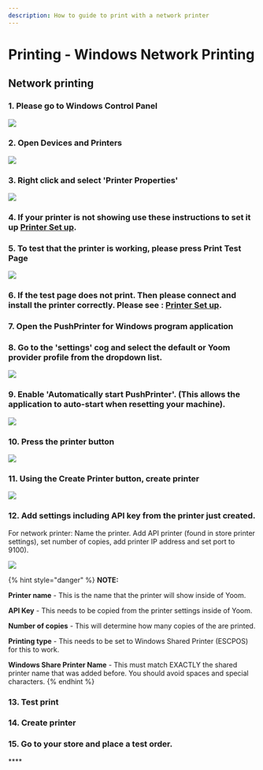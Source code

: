 ```yaml
---
description: How to guide to print with a network printer
---
```


# Printing - Windows Network Printing

## **Network printing**

### **1. Please go to Windows Control Panel**

![](../.gitbook/assets/untitled%20%281%29.png)

### **2. Open Devices and Printers**

![](../.gitbook/assets/untitled-1.png)

### 3. Right click and select 'Printer Properties'

![](../.gitbook/assets/untitled-2%20%285%29.png)

### 4. If your printer is not showing use these instructions to set it up [Printer Set up](https://www.notion.so/cloudwaitresswiki/Printing-Add-a-printer-18689e4654fe4978b20aeb82b581d81e).

### 5. To test that the printer is working, please press Print Test Page

![](../.gitbook/assets/untitled-3%20%281%29.png)

### 6. If the test page does not print. Then please connect and install the printer correctly. Please see : [Printer Set up](https://www.notion.so/cloudwaitresswiki/Printing-Add-a-printer-18689e4654fe4978b20aeb82b581d81e).

### 7. Open the PushPrinter for Windows program application

### 8. Go to the 'settings' cog and select the default or Yoom provider profile from the dropdown list.

![](../.gitbook/assets/untitled-4%20%282%29.png)

### 9. Enable 'Automatically start PushPrinter'. \(This allows the application to auto-start when resetting your machine\).

![](../.gitbook/assets/automatically-start-pushprinter.png)

### 10. Press the printer button

![](../.gitbook/assets/untitled-6.png)

### **11.** Using the Create Printer button, create printer

![](../.gitbook/assets/untitled-7%20%284%29.png)

### 12. Add settings including API key from the printer just created.

For network printer: Name the printer. Add API printer \(found in store printer settings\), set number of copies, add printer IP address and set port to 9100\).

![](../.gitbook/assets/untitled-8%20%283%29.png)

{% hint style="danger" %}
**NOTE:**

**Printer name** - This is the name that the printer will show inside of Yoom.

**API Key** - This needs to be copied from the printer settings inside of Yoom.

**Number of copies** - This will determine how many copies of the are printed.

**Printing type** - This needs to be set to Windows Shared Printer \(ESCPOS\) for this to work.

**Windows Share Printer Name** - This must match EXACTLY the shared printer name that was added before. You should avoid spaces and special characters.
{% endhint %}

### 13. Test print

### 14. Create printer

### 15. Go to your store and place a test order.

\*\*\*\*

